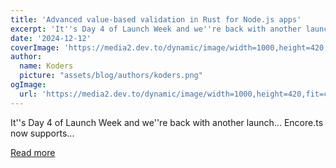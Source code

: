 ```yaml
---
title: 'Advanced value-based validation in Rust for Node.js apps'
excerpt: 'It''s Day 4 of Launch Week and we''re back with another launch...           Encore.ts now supports...'
date: '2024-12-12'
coverImage: 'https://media2.dev.to/dynamic/image/width=1000,height=420,fit=cover,gravity=auto,format=auto/https%3A%2F%2Fdev-to-uploads.s3.amazonaws.com%2Fuploads%2Farticles%2F2xczef5g5xaa0h61qczp.png'
author:
  name: Koders
  picture: "assets/blog/authors/koders.png"
ogImage:
  url: 'https://media2.dev.to/dynamic/image/width=1000,height=420,fit=cover,gravity=auto,format=auto/https%3A%2F%2Fdev-to-uploads.s3.amazonaws.com%2Fuploads%2Farticles%2F2xczef5g5xaa0h61qczp.png'
---
```


It''s Day 4 of Launch Week and we''re back with another launch...           Encore.ts now supports...

[Read more](https://dev.to/encore/advanced-value-based-validation-in-rust-for-nodejs-apps-5a5j)
